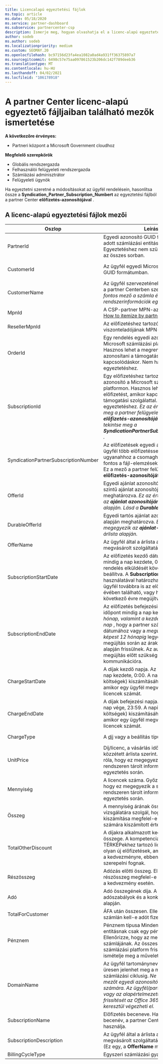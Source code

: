 ```yaml
---
title: Licencalapú egyeztetési fájlok
ms.topic: article
ms.date: 05/18/2020
ms.service: partner-dashboard
ms.subservice: partnercenter-csp
description: Ismerje meg, hogyan olvashatja el a licenc-alapú egyeztetési fájlokat a partner Centerben. Ez a cikk ismerteti a licenc-alapú Recon-fájl egyes mezőinek jelentését.
author: sodeb
ms.author: sodeb
ms.localizationpriority: medium
ms.custom: SEOMAY.20
ms.openlocfilehash: bc97156d23fa4ea1082a0ad4a931ff36375897a7
ms.sourcegitcommit: 6498c57e75aa097861523b206dc142f789deeb36
ms.translationtype: MT
ms.contentlocale: hu-HU
ms.lasthandoff: 04/02/2021
ms.locfileid: "106178918"
---
```

# <a name="understand-the-fields-in-partner-center-license-based-reconciliation-files"></a>A partner Center licenc-alapú egyeztető fájljaiban található mezők ismertetése

**A következőre érvényes:**

- Partneri központ a Microsoft Government cloudhoz

**Megfelelő szerepkörök**

- Globális rendszergazda
- Felhasználói felügyeleti rendszergazda
- Számlázási adminisztrátor
- Felügyeleti ügynök

Ha egyeztetni szeretné a módosításokat az ügyfél rendelésein, hasonlítsa össze a **Syndication_Partner_Subscription_Numbert** az egyeztetési fájlból a partner Center **előfizetés-azonosítójával** .

## <a name="fields-in-license-based-reconciliation-files"></a>A licenc-alapú egyeztetési fájlok mezői

| Oszlop | Leírás | Mintaérték |
| ------ | ----------- | ------------ |
| PartnerId | Egyedi azonosító GUID formátumban egy adott számlázási entitáshoz. Egyeztetéshez nem szükséges. Ugyanaz az összes sorban. | *8ddd03642-test-test-test-46b58d356b4e* |
| CustomerId | Az ügyfél egyedi Microsoft-azonosítója GUID formátumban. | *12ABCD34-001A-BCD2-987C-3210ABCD5678* |
| CustomerName | Az ügyfél szervezetének neve, ahogy az a partner Centerben szerepel. *Nagyon fontos mező a számla és a rendszerinformációk egyeztetéséhez.* | *Az A ügyfél tesztelése* |
| MpnId | A CSP-partner MPN-azonosítója. Lásd: [How to itemize by partner](use-the-reconciliation-files.md#itemize-reconciliation-files-by-partner). | *4390934* |
| ResellerMpnId | Az előfizetéshez tartozó rekord viszonteladójának MPN-azonosítója.  |
| OrderId | Egy rendelés egyedi azonosítója a Microsoft számlázási platformon. Hasznos lehet a megrendelést azonosítani a támogatáshoz való kapcsolódáskor. Nem használatos egyeztetéshez. | *566890604832738111* |
| SubscriptionId | Egy előfizetéshez tartozó egyedi azonosító a Microsoft számlázási platformon. Hasznos lehet azonosítani az előfizetést, amikor kapcsolatba lép a támogatási szolgálattal. Nem használatos egyeztetéshez. *Ez az érték nem egyezik meg a partner felügyeleti konzol **előfizetés-azonosítójával** . Ehelyett tekintse meg a **SyndicationPartnerSubscriptionNumber** .* | *usCBMgAAAAAAAAIA* |
| SyndicationPartnerSubscriptionNumber | Az előfizetések egyedi azonosítója. Egy ügyfél több előfizetéssel is rendelkezhet ugyanahhoz a csomaghoz. Ez az oszlop fontos a fájl-elemzések egyeztetéséhez. Ez a mező a partner felügyeleti konzol **előfizetés-azonosítóját** képezi le. | *fb977ab5-test-test-test-24c8d9591708* |
| OfferId | Egyedi ajánlat azonosítója. Standard szintű ajánlat azonosítója, a árlista alapján meghatározva. *Ez az érték nem felel meg az **ajánlat azonosítójának** az árlista alapján. Lásd a **DurableOfferID** helyet.* | *FE616D64-E9A8-40EF-843F-152E9BBEF3D1* |
| DurableOfferId | Egyedi tartós ajánlat azonosítója, a árlista alapján meghatározva. *Ez az érték megegyezik az **ajánlat-azonosítóval** az árlista alapján.* | *1017D7F3-6D7F-4BFA-BDD8-79BC8F104E0C* |
| OfferName | Az ügyfél által a árlista alapján megvásárolt szolgáltatási ajánlat neve. | *Microsoft Office 365 (E3 csomag)* |
| SubscriptionStartDate | Az előfizetés kezdő dátuma. Az időpont mindig a nap kezdete, 0:00. Ez a mező a rendelés elküldését követő napra van beállítva. A **SubscriptionEndDate** használatával határozható meg: Ha az ügyfél továbbra is az előfizetés első évében található, vagy ha az előfizetés a következő évre megújítva lett. | *2/1/2019 0:00* |
| SubscriptionEndDate | Az előfizetés befejezési dátuma. Az időpont mindig a nap kezdete, 0:00. *12 hónap, valamint a kezdési dátum utáni **x** nap* , hogy a partner számlázási dátumához vagy a *megújítási dátumhoz képest 12 hónapig* legyen igazítva. A megújítás során az árak az aktuális árlista alapján frissülnek. Az automatikus megújítás előtt szükség lehet az ügyfél-kommunikációra. | *2/1/2019 0:00* |
| ChargeStartDate | A díjak kezdő napja. Az időpont mindig a nap kezdete, 0:00. A napi *díjak (arányos* költségek) kiszámításához használatos, amikor egy ügyfél megváltoztatja a licencek számát. | *2/1/2019 0:00* |
| ChargeEndDate | A díjak befejezési napja. Az idő mindig a nap vége, 23:59. A napi *díjak (arányos* költségek) kiszámításához használatos, amikor egy ügyfél megváltoztatja a licencek számát. | *2/28/2019 23:59* |
| ChargeType | A [díj](recon-file-charge-types.md) vagy a beállítás típusa. | Tekintse meg a [díjszabási típusokat](recon-file-charge-types.md). |
| UnitPrice | Díj/licenc, a vásárlás időpontjában közzétett árlista szerint. Győződjön meg róla, hogy ez megegyezik a számlázási rendszeren tárolt információkkal az egyeztetés során. | *6,82* |
| Mennyiség | A licencek száma. Győződjön meg róla, hogy ez megegyezik a számlázási rendszeren tárolt információkkal az egyeztetés során. | *2* |
| Összeg | A mennyiség árának összege. Annak vizsgálatára szolgál, hogy az összeg kiszámítása megfelel-e az ügyfelek számára kiszámított értéknek. | *13,32* |
| TotalOtherDiscount | A díjakra alkalmazott kedvezmény összege. A kompetenciához vagy TÉRKÉPekhez tartozó licencek, illetve az olyan új előfizetések, amelyek jogosultak a kedvezményre, ebben az oszlopban is szerepelni fognak. | *2,32* |
| Részösszeg | Adózás előtti összeg. Ellenőrzi, hogy a részösszeg megfelel-e a várt összegnek a kedvezmény esetén. | *11* |
| Adó | Adó összegének díja. A piaci adószabályok és a konkrét körülmények alapján. | *0* |
| TotalForCustomer | ÁFA után összesen. Ellenőrzi, hogy a számlán kell-e adót fizetni. | *11* |
| Pénznem | Pénznem típusa Minden számlázási entitásnak csak egy pénzneme van. Ellenőrizze, hogy az megfelel-e az első számlájának. Az összes jelentős számlázási platform frissítése után ismételje meg a műveletet. | *EUR* |
| DomainName | Az ügyfél tartományneve. Ez a mező üresen jelenhet meg a második számlázási ciklusig. *Ne használja ezt a mezőt egyedi azonosítóként az ügyfél számára. Az ügyfél/partner a hiúság vagy az alapértelmezett tartomány frissítését az Office 365 portálon keresztül végezheti el.* | *example.onmicrosoft.com* |
| SubscriptionName | Előfizetés beceneve. Ha nincs megadva becenév, a partner Center a **OfferName** használja. | *PROJECT ONLINE* |
| SubscriptionDescription | Az ügyfél által a árlista alapján megvásárolt szolgáltatási ajánlat neve. (Ez egy, a **OfferName** megegyező mező.) | *PROJECT ONLINE PREMIUM – PROJECT CLIENT NÉLKÜL* |
| BillingCycleType | Egyszeri számlázási gyakoriság.| *Havonta* |